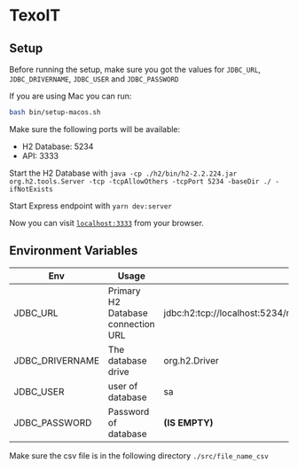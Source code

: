 # TexoIT

## Setup

Before running the setup, make sure you got the values for `JDBC_URL`, `JDBC_DRIVERNAME`, `JDBC_USER` and `JDBC_PASSWORD`

If you are using Mac you can run:

```bash
bash bin/setup-macos.sh
```

Make sure the following ports will be available:

- H2 Database: 5234
- API: 3333

Start the H2 Database with `java -cp ./h2/bin/h2-2.2.224.jar org.h2.tools.Server -tcp -tcpAllowOthers -tcpPort 5234 -baseDir ./ -ifNotExists`

Start Express endpoint with `yarn dev:server`

Now you can visit [`localhost:3333`](http://localhost:3333/movie) from your browser.

## Environment Variables

| Env                                              | Usage                                                               | Example                                                                                  |
| ------------------------------------------------ | ------------------------------------------------------------------- | ---------------------------------------------------------------------------------------- |
| JDBC_URL                               | Primary H2 Database connection URL                                   | jdbc:h2:tcp://localhost:5234/mem:database_name;database_to_lower=true;DB_CLOSE_DELAY=-1                                      |
| JDBC_DRIVERNAME                      | The database drive                                                   | org.h2.Driver                                                               |
| JDBC_USER                                    | user of database                                       | sa                                                                  |
| JDBC_PASSWORD                | Password of database  | **(IS EMPTY)**                                |

Make sure the csv file is in the following directory `./src/file_name_csv`

